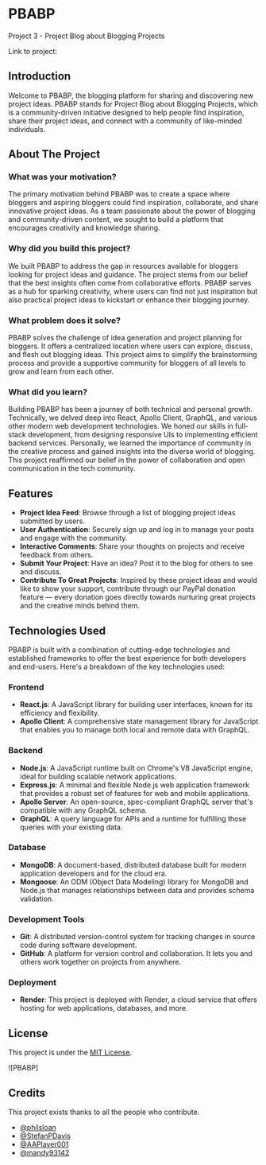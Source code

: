 # PBABP
Project 3 - Project Blog about Blogging Projects

Link to project: 

## Introduction
Welcome to PBABP, the blogging platform for sharing and discovering new project ideas. PBABP stands for Project Blog about Blogging Projects, which is a community-driven initiative designed to help people find inspiration, share their project ideas, and connect with a community of like-minded individuals.

## About The Project

### What was your motivation?
The primary motivation behind PBABP was to create a space where bloggers and aspiring bloggers could find inspiration, collaborate, and share innovative project ideas. As a team passionate about the power of blogging and community-driven content, we sought to build a platform that encourages creativity and knowledge sharing.

### Why did you build this project?
We built PBABP to address the gap in resources available for bloggers looking for project ideas and guidance. The project stems from our belief that the best insights often come from collaborative efforts. PBABP serves as a hub for sparking creativity, where users can find not just inspiration but also practical project ideas to kickstart or enhance their blogging journey.

### What problem does it solve?
PBABP solves the challenge of idea generation and project planning for bloggers. It offers a centralized location where users can explore, discuss, and flesh out blogging ideas. This project aims to simplify the brainstorming process and provide a supportive community for bloggers of all levels to grow and learn from each other.

### What did you learn?
Building PBABP has been a journey of both technical and personal growth. Technically, we delved deep into React, Apollo Client, GraphQL, and various other modern web development technologies. We honed our skills in full-stack development, from designing responsive UIs to implementing efficient backend services. Personally, we learned the importance of community in the creative process and gained insights into the diverse world of blogging. This project reaffirmed our belief in the power of collaboration and open communication in the tech community.

## Features
- **Project Idea Feed**: Browse through a list of blogging project ideas submitted by users.
- **User Authentication**: Securely sign up and log in to manage your posts and engage with the community.
- **Interactive Comments**: Share your thoughts on projects and receive feedback from others.
- **Submit Your Project**: Have an idea? Post it to the blog for others to see and discuss.
- **Contribute To Great Projects**: Inspired by these project ideas and would like to show your support, contribute through our PayPal donation feature — every donation goes directly towards nurturing great projects and the creative minds behind them.

## Technologies Used

PBABP is built with a combination of cutting-edge technologies and established frameworks to offer the best experience for both developers and end-users. Here's a breakdown of the key technologies used:

### Frontend

- **React.js**: A JavaScript library for building user interfaces, known for its efficiency and flexibility.
- **Apollo Client**: A comprehensive state management library for JavaScript that enables you to manage both local and remote data with GraphQL.

### Backend

- **Node.js**: A JavaScript runtime built on Chrome's V8 JavaScript engine, ideal for building scalable network applications.
- **Express.js**: A minimal and flexible Node.js web application framework that provides a robust set of features for web and mobile applications.
- **Apollo Server**: An open-source, spec-compliant GraphQL server that's compatible with any GraphQL schema.
- **GraphQL**: A query language for APIs and a runtime for fulfilling those queries with your existing data.

### Database

- **MongoDB**: A document-based, distributed database built for modern application developers and for the cloud era.
- **Mongoose**: An ODM (Object Data Modeling) library for MongoDB and Node.js that manages relationships between data and provides schema validation.

### Development Tools

- **Git**: A distributed version-control system for tracking changes in source code during software development.
- **GitHub**: A platform for version control and collaboration. It lets you and others work together on projects from anywhere.

### Deployment
- **Render**: This project is deployed with Render, a cloud service that offers hosting for web applications, databases, and more.

## License
This project is under the [MIT License](LICENSE).

![PBABP]

## Credits
This project exists thanks to all the people who contribute. 
- [@philsloan](https://github.com/philsloan)
- [@StefanPDavis](https://github.com/StefanPDavis)
- [@AAPlayer001](https://github.com/AAPlayer001)
- [@mandy93142](https://github.com/mandy93142)






